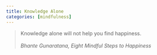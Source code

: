 ```yaml
---
title: Knowledge Alone
categories: [mindfulness]
---
```

<blockquote>Knowledge alone will not help you find happiness.<br /><br /><cite>Bhante Gunaratana, Eight Mindful Steps to Happiness</cite></blockquote>